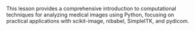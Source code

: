 This lesson provides a comprehensive introduction to computational techniques for analyzing medical images using Python, focusing on practical applications with scikit-image, nibabel, SimpleITK, and pydicom.
